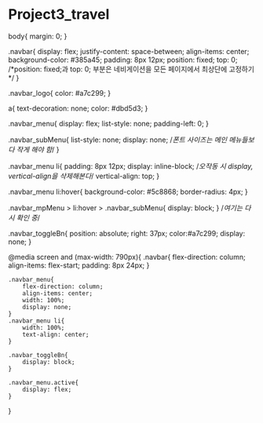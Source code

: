 # Project3_travel

body{
    margin: 0;
}


.navbar{
    display: flex;
    justify-content: space-between;
    align-items: center;
    background-color: #385a45;
    padding: 8px 12px;
    position: fixed;
    top: 0;
         /*position: fixed;과 top: 0; 부분은 네비게이션을 모든 페이지에서 최상단에 고정하기 */
}


.navbar_logo{
    color: #a7c299;
}


a{
    text-decoration: none;
    color: #dbd5d3;
}


.navbar_menu{
    display: flex;
    list-style: none;
    padding-left: 0;
}


.navbar_subMenu{
    list-style: none;
    display: none;
    /*폰트 사이즈는 메인 메뉴들보다 작게 해야 함*/
}

.navbar_menu li{
    padding: 8px 12px;
    display: inline-block;      /*오작동 시 display, vertical-align을 삭제해본다*/
    vertical-align: top;
}



.navbar_menu li:hover{
    background-color: #5c8868;
    border-radius: 4px;
}

.navbar_mpMenu > li:hover > .navbar_subMenu{
    display: block;
}
/*여기는 다시 확인 중*/


.navbar_toggleBn{
    position: absolute;
    right: 37px;
    color:#a7c299;
    display: none;
}


@media screen and (max-width: 790px){
    .navbar{
        flex-direction: column;
        align-items: flex-start;
        padding: 8px 24px;
    }

    .navbar_menu{
        flex-direction: column;
        align-items: center;
        width: 100%;
        display: none;
    }
    .navbar_menu li{
        width: 100%;
        text-align: center;
    }

    .navbar_toggleBn{
        display: block;
    }

    .navbar_menu.active{
        display: flex;
    }

}
